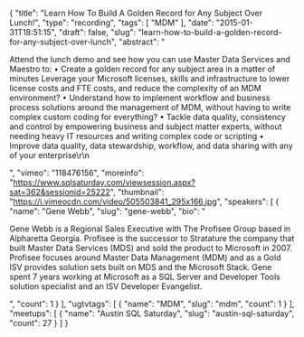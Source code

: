 {
  "title": "Learn How To Build A Golden Record for Any Subject Over Lunch!",
  "type": "recording",
  "tags": [
    "MDM"
  ],
  "date": "2015-01-31T18:51:15",
  "draft": false,
  "slug": "learn-how-to-build-a-golden-record-for-any-subject-over-lunch",
  "abstract": "<p>Attend the lunch demo and see how you can use Master Data Services and Maestro to: •     Create a golden record for any subject area in a matter of minutes Leverage your Microsoft licenses, skills and infrastructure to lower license costs and FTE costs, and reduce the complexity of an MDM environment? •     Understand how to implement workflow and business process solutions around the management of MDM, without having to write complex custom coding for everything? •     Tackle data quality, consistency and control by empowering business and subject matter experts, without needing heavy IT resources and writing complex code or scripting •     Improve data quality, data stewardship, workflow, and data sharing with any of your enterprise\r\n</p>",
  "vimeo": "118476156",
  "moreinfo": "https://www.sqlsaturday.com/viewsession.aspx?sat=362&sessionid=25222",
  "thumbnail": "https://i.vimeocdn.com/video/505503841_295x166.jpg",
  "speakers": [
    {
      "name": "Gene Webb",
      "slug": "gene-webb",
      "bio": "<p>Gene Webb is a Regional Sales Executive with The Profisee Group based in Alpharetta Georgia. Profisee is the successor to Stratature the company that built Master Data Services (MDS) and sold the product to Microsoft in 2007. Profisee focuses around Master Data Management (MDM) and as a Gold ISV provides solution sets built on MDS and the Microsoft Stack. Gene spent 7 years working at Microsoft as a SQL Server and Developer Tools solution specialist and an ISV Developer Evangelist.</p>",
      "count": 1
    }
  ],
  "ugtvtags": [
    {
      "name": "MDM",
      "slug": "mdm",
      "count": 1
    }
  ],
  "meetups": [
    {
      "name": "Austin SQL Saturday",
      "slug": "austin-sql-saturday",
      "count": 27
    }
  ]
}